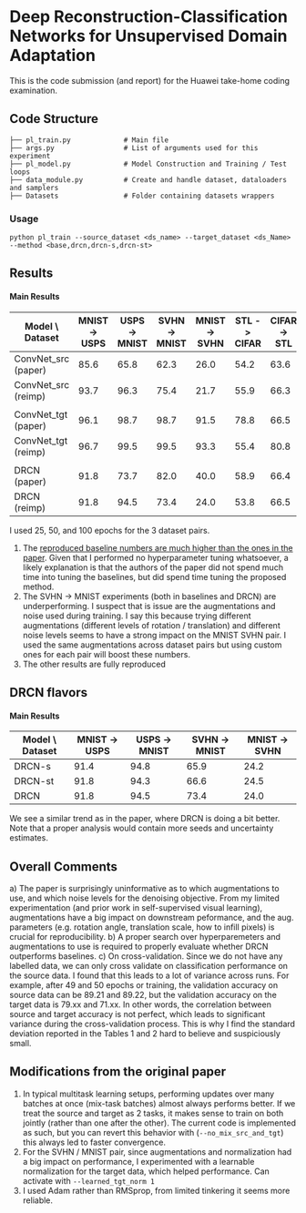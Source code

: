 # Deep Reconstruction-Classification Networks for Unsupervised Domain Adaptation

This is the code submission (and report) for the Huawei take-home coding examination. 

## Code Structure

    ├── pl_train.py             # Main file
    ├── args.py                 # List of arguments used for this experiment
    ├── pl_model.py             # Model Construction and Training / Test loops   
    ├── data_module.py          # Create and handle dataset, dataloaders and samplers 
    ├── Datasets                # Folder containing datasets wrappers 
    
### Usage
```
python pl_train --source_dataset <ds_name> --target_dataset <ds_Name> --method <base,drcn,drcn-s,drcn-st>
```

## Results 

#### Main Results 
| Model  \ Dataset  | MNIST -> USPS  | USPS -> MNIST | SVHN -> MNIST | MNIST -> SVHN | STL -> CIFAR | CIFAR -> STL | 
|-------------------|----------------|---------------|---------------|---------------|--------------|-------------|
| ConvNet_src (paper) | 85.6         | 65.8          | 62.3          | 26.0          | 54.2         | 63.6        |
| ConvNet_src (reimp) | 93.7         | 96.3          | 75.4          | 21.7          | 55.9         | 66.3        |
| | | | | | | |
| ConvNet_tgt (paper) | 96.1         | 98.7          | 98.7          | 91.5          | 78.8         | 66.5        |
| ConvNet_tgt (reimp) | 96.7         | 99.5          | 99.5          | 93.3          | 55.4         | 80.8        |
| | | | | | | |
| DRCN (paper)        | 91.8         | 73.7          | 82.0          | 40.0          | 58.9         | 66.4        | 
| DRCN (reimp)        | 91.8         | 94.5          | 73.4          | 24.0          | 53.8         | 66.5        |

I used 25, 50, and 100 epochs for the 3 dataset pairs.

1. The <u>reproduced baseline numbers are much higher than the ones in the paper</u>. Given that I performed no hyperparameter tuning whatsoever, a likely explanation is that the authors of the paper did not spend much time into tuning the baselines, but did spend time tuning the proposed method.
2. The SVHN -> MNIST experiments (both in baselines and DRCN) are underperforming. I suspect that is issue are the augmentations and noise used during training. I say this because trying different augmentations (different levels of rotation / translation) and different noise levels seems to have a strong impact on the MNIST SVHN pair. I used the same augmentations across dataset pairs but using custom ones for each pair will boost these numbers. 
3. The other results are fully reproduced



## DRCN flavors
#### Main Results 
| Model  \ Dataset  | MNIST -> USPS  | USPS -> MNIST | SVHN -> MNIST | MNIST -> SVHN | 
|-------------------|----------------|---------------|---------------|---------------|
| DRCN-s            | 91.4           | 94.8          | 65.9 |  24.2           |
| DRCN-st           | 91.8           | 94.3          | 66.6 |  24.5           |
| DRCN              | 91.8           | 94.5          | 73.4 |  24.0           | 

We see a similar trend as in the paper, where DRCN is doing a bit better. Note that a proper analysis would contain more seeds and uncertainty estimates.



## Overall Comments
a) The paper is surprisingly uninformative as to which augmentations to use, and which noise levels for the denoising objective. From my limited experimentation (and prior work in self-supervised visual learning), augmentations have a big impact on downstream peformance, and the aug. parameters (e.g. rotation angle, translation scale, how to infill pixels) is crucial for reproducibility. 
b) A proper search over hyperparemeters and augmentations to use is required to properly evaluate whether DRCN outperforms baselines. 
c) On cross-validation. Since we do not have any labelled data, we can only cross validate on classification performance on the source data. I found that this leads to a lot of variance across runs. For example, after 49 and 50 epochs or training, the validation accuracy on source data can be 89.21 and 89.22, but the validation accuracy on the target data is 79.xx and 71.xx. In other words, the correlation between source and target accuracy is not perfect, which leads to significant variance during the cross-validation process. This is why I find the standard deviation reported in the Tables 1 and 2 hard to believe and suspiciously small. 


## Modifications from the original paper 
1. In typical multitask learning setups, performing updates over many batches at once (mix-task batches) almost always performs better. If we treat the source and target as 2 tasks, it makes sense to train on both jointly (rather than one after the other). The current code is implemented as such, but you can revert this behavior with (`--no_mix_src_and_tgt`) this always led to faster convergence. 
2. For the SVHN / MNIST pair, since augmentations and normalization had a big impact on performance, I experimented with a learnable normalization for the target data, which helped performance. Can activate with `--learned_tgt_norm 1`
3. I used Adam rather than RMSprop, from limited tinkering it seems more reliable. 

